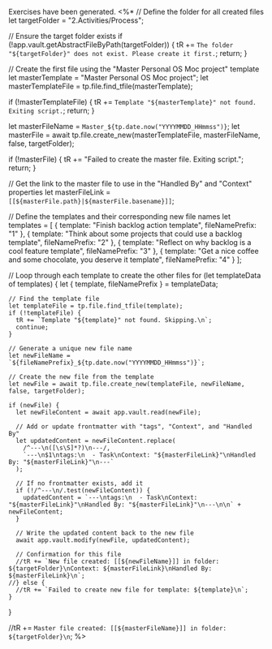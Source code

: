 Exercises have been generated.
<%*
  // Define the folder for all created files
  let targetFolder = "2.Activities/Process";

  // Ensure the target folder exists
  if (!app.vault.getAbstractFileByPath(targetFolder)) {
    tR += `The folder "${targetFolder}" does not exist. Please create it first.`;
    return;
  }

  // Create the first file using the "Master Personal OS Moc project" template
  let masterTemplate = "Master Personal OS Moc project";
  let masterTemplateFile = tp.file.find_tfile(masterTemplate);

  if (!masterTemplateFile) {
    tR += `Template "${masterTemplate}" not found. Exiting script.`;
    return;
  }

  let masterFileName = `Master_${tp.date.now("YYYYMMDD_HHmmss")}`;
  let masterFile = await tp.file.create_new(masterTemplateFile, masterFileName, false, targetFolder);

  if (!masterFile) {
    tR += "Failed to create the master file. Exiting script.";
    return;
  }

  // Get the link to the master file to use in the "Handled By" and "Context" properties
  let masterFileLink = `[[${masterFile.path}|${masterFile.basename}]]`;

  // Define the templates and their corresponding new file names
  let templates = [
    { template: "Finish backlog action template", fileNamePrefix: "1" },
    { template: "Think about some projects that could use a backlog template", fileNamePrefix: "2" },
    { template: "Reflect on why backlog is a cool feature template", fileNamePrefix: "3" },
    { template: "Get a nice coffee and some chocolate, you deserve it template", fileNamePrefix: "4" }
  ];

  // Loop through each template to create the other files
  for (let templateData of templates) {
    let { template, fileNamePrefix } = templateData;

    // Find the template file
    let templateFile = tp.file.find_tfile(template);
    if (!templateFile) {
      tR += `Template "${template}" not found. Skipping.\n`;
      continue;
    }

    // Generate a unique new file name
    let newFileName = `${fileNamePrefix}_${tp.date.now("YYYYMMDD_HHmmss")}`;

    // Create the new file from the template
    let newFile = await tp.file.create_new(templateFile, newFileName, false, targetFolder);

    if (newFile) {
      let newFileContent = await app.vault.read(newFile);

      // Add or update frontmatter with "tags", "Context", and "Handled By"
      let updatedContent = newFileContent.replace(
        /^---\n([\s\S]*?)\n---/,
        `---\n$1\ntags:\n  - Task\nContext: "${masterFileLink}"\nHandled By: "${masterFileLink}"\n---`
      );

      // If no frontmatter exists, add it
      if (!/^---\n/.test(newFileContent)) {
        updatedContent = `---\ntags:\n  - Task\nContext: "${masterFileLink}"\nHandled By: "${masterFileLink}"\n---\n\n` + newFileContent;
      }

      // Write the updated content back to the new file
      await app.vault.modify(newFile, updatedContent);

      // Confirmation for this file
      //tR += `New file created: [[${newFileName}]] in folder: ${targetFolder}\nContext: ${masterFileLink}\nHandled By: ${masterFileLink}\n`;
    //} else {
      //tR += `Failed to create new file for template: ${template}\n`;
    }
  }

  //tR += `Master file created: [[${masterFileName}]] in folder: ${targetFolder}\n`;
%>
